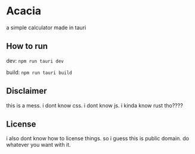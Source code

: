 # Acacia

a simple calculator made in tauri

## How to run

dev: `npm run tauri dev`

build: `npm run tauri build`

## Disclaimer

this is a mess. i dont know css. i dont know js. i kinda know rust tho????


## License

i also dont know how to license things. so i guess this is public domain. do whatever you want with it. 
